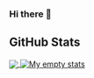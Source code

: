 ### Hi there 👋
## GitHub Stats
<a href="https://github.com/milansav/milansav">
<img align="center" src="https://github-readme-stats.vercel.app/api/top-langs/?username=milansav&theme=onedark" />
</a>
<a href="https://github.com/milansav/milansav">
  <img align="center" src="https://github-readme-stats.vercel.app/api?username=milansav&show_icons=true&line_height=27&count_private=true&title_color=ffffff&text_color=c9cacc&icon_color=2bbc8a&bg_color=1d1f21" alt="My empty stats" />
</a>
